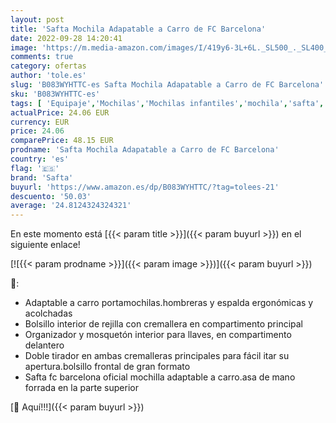 ```yaml
---
layout: post
title: 'Safta Mochila Adapatable a Carro de FC Barcelona'
date: 2022-09-28 14:20:41
image: 'https://m.media-amazon.com/images/I/419y6-3L+6L._SL500_._SL400_.jpg'
comments: true
category: ofertas
author: 'tole.es'
slug: 'B083WYHTTC-es Safta Mochila Adapatable a Carro de FC Barcelona'
sku: 'B083WYHTTC-es'
tags: [ 'Equipaje','Mochilas','Mochilas infantiles','mochila','safta','🇪🇸', ]
actualPrice: 24.06 EUR
currency: EUR
price: 24.06
comparePrice: 48.15 EUR
prodname: 'Safta Mochila Adapatable a Carro de FC Barcelona'
country: 'es'
flag: '🇪🇸'
brand: 'Safta'
buyurl: 'https://www.amazon.es/dp/B083WYHTTC/?tag=tolees-21'
descuento: '50.03'
average: '24.8124324324321'
---
```


En este momento está [{{< param title >}}]({{< param buyurl >}}) en el siguiente enlace!

[![{{< param prodname >}}]({{< param image >}})]({{< param buyurl >}})

🔎:

- Adaptable a carro portamochilas.hombreras y espalda ergonómicas y acolchadas
- Bolsillo interior de rejilla con cremallera en compartimento principal
- Organizador y mosquetón interior para llaves, en compartimento delantero
- Doble tirador en ambas cremalleras principales para fácil itar su apertura.bolsillo frontal de gran formato
- Safta fc barcelona oficial mochilla adaptable a carro.asa de mano forrada en la parte superior

[🛒 Aquí!!!]({{< param buyurl >}})
